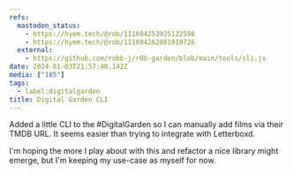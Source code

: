 ```yaml
---
refs:
  mastodon_status:
    - https://hyem.tech/@rob/111694253925122598
    - https://hyem.tech/@rob/111694262081919726
  external:
    - https://github.com/robb-j/r0b-garden/blob/main/tools/cli.js
date: 2024-01-03T21:57:40.142Z
media: ["185"]
tags:
  - label:digitalgarden
title: Digital Garden CLI
---
```


Added a little CLI to the #DigitalGarden so I can manually add films via their TMDB URL. It seems easier than trying to integrate with Letterboxd.

I'm hoping the more I play about with this and refactor a nice library might emerge, but I'm keeping my use-case as myself for now.
